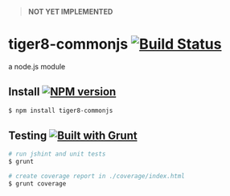 > **NOT YET IMPLEMENTED**

# tiger8-commonjs [![Build Status](https://travis-ci.org/tiger8/tiger8-commonjs.svg?branch=master)](https://travis-ci.org/tiger8/tiger8-commonjs)

a node.js module

## Install [![NPM version](https://badge.fury.io/js/tiger8-commonjs.svg)](http://badge.fury.io/js/tiger8-commonjs)

```bash
$ npm install tiger8-commonjs
```

## Testing [![Built with Grunt](https://cdn.gruntjs.com/builtwith.png)](http://gruntjs.com/)

```bash
# run jshint and unit tests
$ grunt

# create coverage report in ./coverage/index.html
$ grunt coverage
```